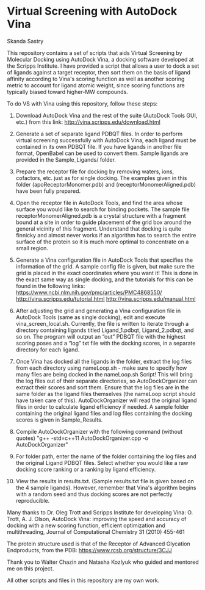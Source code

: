 # Virtual Screening with AutoDock Vina

Skanda Sastry

This repository contains a set of scripts that aids Virtual Screening by Molecular Docking using AutoDock Vina, a docking software developed at the Scripps Institute. I have provided a script that allows a user to dock a set of ligands against a target receptor, then sort them on the basis of ligand affinity according to Vina's scoring function as well as another scoring metric to account for ligand atomic weight, since scoring functions are typically biased toward higher-MW compounds.


To do VS with Vina using this repository, follow these steps:
1. Download AutoDock Vina and the rest of the suite (AutoDock Tools GUI, etc.) from this link: http://vina.scripps.edu/download.html

2. Generate a set of separate ligand PDBQT files. In order to perform virtual screening successfully with AutoDock Vina, each ligand must be contained in its own PDBQT file. If you have ligands in another file format, OpenBabel can be used to convert them. Sample ligands are provided in the Sample_Ligands/ folder.

3. Prepare the receptor file for docking by removing waters, ions, cofactors, etc. just as for single docking. 
The examples given in this folder (apoReceptorMonomer.pdb) and (receptorMonomerAligned.pdb) have been fully prepared. 

4. Open the receptor file in AutoDock Tools, and find the area whose surface you would like to search for binding pockets. The sample file receptorMonomerAligned.pdb is a crystal structure with a fragment bound at a site in order to guide placement of the grid box around the general vicinity of this fragment. Understand that docking is quite finnicky and almost never works if an algorithm has to search the entire surface of the protein so it is much more optimal to concentrate on a small region. 

5. Generate a Vina configuration file in AutoDock Tools that specifies the information of the grid. A sample config file is given, but make sure the grid is placed in the exact coordinates where you want it! This is done in the exact same way as single docking, and the tutorials for this can be found in the following links: 
https://www.ncbi.nlm.nih.gov/pmc/articles/PMC4868550/
http://vina.scripps.edu/tutorial.html
http://vina.scripps.edu/manual.html

6. After adjusting the grid and generating a Vina configuration file in AutoDock Tools (same as single docking), edit and execute vina_screen_local.sh. Currently, the file is written to iterate through a directory containing ligands titled Ligand_1.pdbqt, Ligand_2.pdbqt, and so on. The program will output an “out” PDBQT file with the highest scoring poses and a “log” txt file with the docking scores, in a separate directory for each ligand.

7.  Once Vina has docked all the ligands in the folder, extract the log files from each directory using nameLoop.sh - make sure to specify how many files are being docked in the nameLoop.sh Script! This will bring the log files out of their separate directories, so AutoDockOrganizer can extract their scores and sort them. Ensure that the log files are in the same folder as the ligand files themselves (the nameLoop script should have taken care of this). AutoDockOrganizer will read the original ligand files in order to calculate ligand efficiency if needed. A sample folder containing the original ligand files and log files containing the docking scores is given in Sample_Results.


8. Compile AutoDockOrganizer with the following command (without quotes)
"g++ -std=c++11 AutoDockOrganizer.cpp -o AutoDockOrganizer"

9. For folder path, enter the name of the folder containing the log files and the original Ligand PDBQT files. Select whether you would like a raw docking score ranking or a ranking by ligand efficiency.

10. View the results in results.txt. (Sample results.txt file is given based on the 4 sample ligands). However, remember that Vina's algorithm begins with a random seed and thus docking scores are not perfectly reproducible.



Many thanks to Dr. Oleg Trott and Scripps Institute for developing Vina: 
O. Trott, A. J. Olson, AutoDock Vina: improving the speed and accuracy of docking with a new scoring function, efficient optimization and multithreading, Journal of Computational Chemistry 31 (2010) 455-461

The protein structure used is that of the Receptor of Advanced Glycation Endproducts, from the PDB:
https://www.rcsb.org/structure/3CJJ

Thank you to Walter Chazin and Natasha Kozlyuk who guided and mentored me on this project.

All other scripts and files in this repository are my own work.
